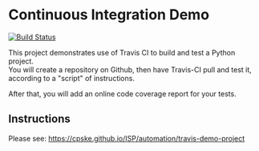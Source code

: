 Continuous Integration Demo
============================
[![Build Status](https://app.travis-ci.com/pattanan-cyber/demo-pyci.svg?token=GDxA4j2nWz1qqfygw9sR&branch=main)](https://app.travis-ci.com/pattanan-cyber/demo-pyci)

This project demonstrates use of Travis CI to build and test a Python project.  
You will create a repository on Github, then have Travis-CI pull and test it,
according to a "script" of instructions.

After that, you will add an online code coverage report for your tests.

## Instructions

Please see: https://cpske.github.io/ISP/automation/travis-demo-project

